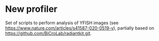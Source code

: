 # New profiler

Set of scripts to perform analysis of YFISH images (see https://www.nature.com/articles/s41587-020-0519-y), partially based on https://github.com/BiCroLab/radiantkit.git.

